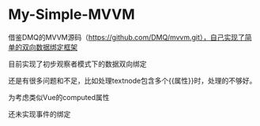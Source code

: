# My-Simple-MVVM
借鉴DMQ的MVVM源码（https://github.com/DMQ/mvvm.git），自己实现了简单的双向数据绑定框架

目前实现了初步观察者模式下的数据双向绑定

还是有很多问题和不足，比如处理textnode包含多个{{属性}}时，处理的不够好。

为考虑类似Vue的computed属性

还未实现事件的绑定
